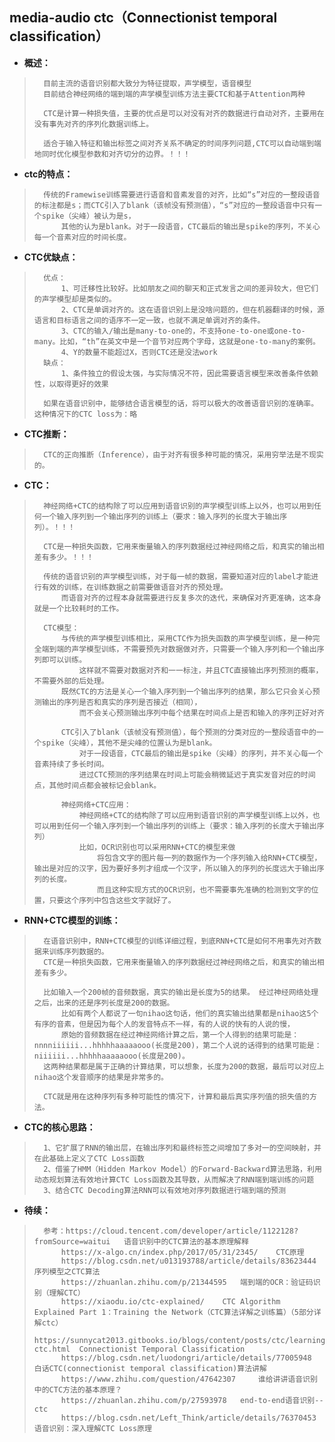## media-audio ctc（Connectionist temporal classification）
- **概述：**
>       目前主流的语音识别都大致分为特征提取，声学模型，语音模型
>       目前结合神经网络的端到端的声学模型训练方法主要CTC和基于Attention两种
>
>       CTC是计算一种损失值，主要的优点是可以对没有对齐的数据进行自动对齐，主要用在没有事先对齐的序列化数据训练上。
>
>       适合于输入特征和输出标签之间对齐关系不确定的时间序列问题,CTC可以自动端到端地同时优化模型参数和对齐切分的边界。！！！
>

- **ctc的特点：**
>       传统的Framewise训练需要进行语音和音素发音的对齐，比如“s”对应的一整段语音的标注都是s；而CTC引入了blank（该帧没有预测值），“s”对应的一整段语音中只有一个spike（尖峰）被认为是s，
>           其他的认为是blank。对于一段语音，CTC最后的输出是spike的序列，不关心每一个音素对应的时间长度。
>

- **CTC优缺点：**
>       优点：
>           1、可迁移性比较好。比如朋友之间的聊天和正式发言之间的差异较大，但它们的声学模型却是类似的。
>           2、CTC是单调对齐的。这在语音识别上是没啥问题的，但在机器翻译的时候，源语言和目标语言之间的语序不一定一致，也就不满足单调对齐的条件。
>           3、CTC的输入/输出是many-to-one的，不支持one-to-one或one-to-many。比如，“th”在英文中是一个音节对应两个字母，这就是one-to-many的案例。
>           4、Y的数量不能超过X，否则CTC还是没法work
>       缺点：
>           1、条件独立的假设太强，与实际情况不符，因此需要语言模型来改善条件依赖性，以取得更好的效果
>
>       如果在语音识别中，能够结合语言模型的话，将可以极大的改善语音识别的准确率。这种情况下的CTC loss为：略
>

- **CTC推断：**
>       CTC的正向推断（Inference），由于对齐有很多种可能的情况，采用穷举法是不现实的。
>

- **CTC：**
>       神经网络+CTC的结构除了可以应用到语音识别的声学模型训练上以外，也可以用到任何一个输入序列到一个输出序列的训练上（要求：输入序列的长度大于输出序列）。！！！
>
>       CTC是一种损失函数，它用来衡量输入的序列数据经过神经网络之后，和真实的输出相差有多少。！！！
>
>       传统的语音识别的声学模型训练，对于每一帧的数据，需要知道对应的label才能进行有效的训练，在训练数据之前需要做语音对齐的预处理。
>           而语音对齐的过程本身就需要进行反复多次的迭代，来确保对齐更准确，这本身就是一个比较耗时的工作。
>
>       CTC模型：
>           与传统的声学模型训练相比，采用CTC作为损失函数的声学模型训练，是一种完全端到端的声学模型训练，不需要预先对数据做对齐，只需要一个输入序列和一个输出序列即可以训练。
>               这样就不需要对数据对齐和一一标注，并且CTC直接输出序列预测的概率，不需要外部的后处理。
>           既然CTC的方法是关心一个输入序列到一个输出序列的结果，那么它只会关心预测输出的序列是否和真实的序列是否接近（相同），
>               而不会关心预测输出序列中每个结果在时间点上是否和输入的序列正好对齐
>
>           CTC引入了blank（该帧没有预测值），每个预测的分类对应的一整段语音中的一个spike（尖峰），其他不是尖峰的位置认为是blank。
>               对于一段语音，CTC最后的输出是spike（尖峰）的序列，并不关心每一个音素持续了多长时间。
>               进过CTC预测的序列结果在时间上可能会稍微延迟于真实发音对应的时间点，其他时间点都会被标记会blank。
>
>           神经网络+CTC应用：
>               神经网络+CTC的结构除了可以应用到语音识别的声学模型训练上以外，也可以用到任何一个输入序列到一个输出序列的训练上（要求：输入序列的长度大于输出序列）
>               比如，OCR识别也可以采用RNN+CTC的模型来做
>                   将包含文字的图片每一列的数据作为一个序列输入给RNN+CTC模型，输出是对应的汉字，因为要好多列才组成一个汉字，所以输入的序列的长度远大于输出序列的长度。
>                   而且这种实现方式的OCR识别，也不需要事先准确的检测到文字的位置，只要这个序列中包含这些文字就好了。
>

- **RNN+CTC模型的训练：**
>       在语音识别中，RNN+CTC模型的训练详细过程，到底RNN+CTC是如何不用事先对齐数据来训练序列数据的。
>       CTC是一种损失函数，它用来衡量输入的序列数据经过神经网络之后，和真实的输出相差有多少。
>
>       比如输入一个200帧的音频数据，真实的输出是长度为5的结果。 经过神经网络处理之后，出来的还是序列长度是200的数据。
>           比如有两个人都说了一句nihao这句话，他们的真实输出结果都是nihao这5个有序的音素，但是因为每个人的发音特点不一样，有的人说的快有的人说的慢，
>           原始的音频数据在经过神经网络计算之后，第一个人得到的结果可能是：nnnniiiiii...hhhhhaaaaaooo(长度是200)，第二个人说的话得到的结果可能是：niiiiii...hhhhhaaaaaooo(长度是200)。
>       这两种结果都是属于正确的计算结果，可以想象，长度为200的数据，最后可以对应上nihao这个发音顺序的结果是非常多的。
>
>       CTC就是用在这种序列有多种可能性的情况下，计算和最后真实序列值的损失值的方法。
>

- **CTC的核心思路：**
>       1、它扩展了RNN的输出层，在输出序列和最终标签之间增加了多对一的空间映射，并在此基础上定义了CTC Loss函数
>       2、借鉴了HMM（Hidden Markov Model）的Forward-Backward算法思路，利用动态规划算法有效地计算CTC Loss函数及其导数，从而解决了RNN端到端训练的问题
>       3、结合CTC Decoding算法RNN可以有效地对序列数据进行端到端的预测
>
>

- **待续：**
>       参考：https://cloud.tencent.com/developer/article/1122128?fromSource=waitui   语音识别中的CTC算法的基本原理解释
>           https://x-algo.cn/index.php/2017/05/31/2345/    CTC原理
>           https://blog.csdn.net/u013193788/article/details/83623444   序列模型之CTC算法
>           https://zhuanlan.zhihu.com/p/21344595   端到端的OCR：验证码识别（理解CTC）
>           https://xiaodu.io/ctc-explained/    CTC Algorithm Explained Part 1：Training the Network（CTC算法详解之训练篇）（5部分详解ctc）
>           https://sunnycat2013.gitbooks.io/blogs/content/posts/ctc/learning-ctc.html  Connectionist Temporal Classification
>           https://blog.csdn.net/luodongri/article/details/77005948    白话CTC(connectionist temporal classification)算法讲解
>           https://www.zhihu.com/question/47642307     谁给讲讲语音识别中的CTC方法的基本原理？
>           https://zhuanlan.zhihu.com/p/27593978   end-to-end语音识别--ctc
>           https://blog.csdn.net/Left_Think/article/details/76370453   语音识别：深入理解CTC Loss原理
>
>
>
>
>
>
>
>
>

